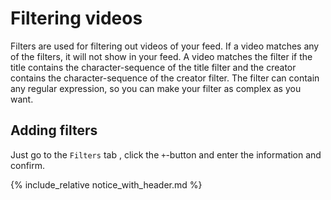 # Filtering videos

Filters are used for filtering out videos of your feed.
If a video matches any of the filters, it will not show in your feed.
A video matches the filter if the title contains the character-sequence of the title filter and the 
creator contains the character-sequence of the creator filter.
The filter can contain any regular expression, so you can make your filter as complex as you want.

## Adding filters

Just go to the `Filters` tab , click the `+`-button and enter the information and confirm.

{% include_relative notice_with_header.md %}
